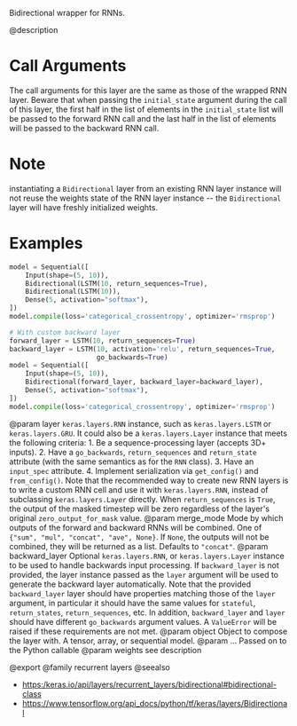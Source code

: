 Bidirectional wrapper for RNNs.

@description

# Call Arguments
The call arguments for this layer are the same as those of the
wrapped RNN layer. Beware that when passing the `initial_state`
argument during the call of this layer, the first half in the
list of elements in the `initial_state` list will be passed to
the forward RNN call and the last half in the list of elements
will be passed to the backward RNN call.

# Note
instantiating a `Bidirectional` layer from an existing RNN layer
instance will not reuse the weights state of the RNN layer instance -- the
`Bidirectional` layer will have freshly initialized weights.

# Examples
```python
model = Sequential([
    Input(shape=(5, 10)),
    Bidirectional(LSTM(10, return_sequences=True),
    Bidirectional(LSTM(10)),
    Dense(5, activation="softmax"),
])
model.compile(loss='categorical_crossentropy', optimizer='rmsprop')

# With custom backward layer
forward_layer = LSTM(10, return_sequences=True)
backward_layer = LSTM(10, activation='relu', return_sequences=True,
                      go_backwards=True)
model = Sequential([
    Input(shape=(5, 10)),
    Bidirectional(forward_layer, backward_layer=backward_layer),
    Dense(5, activation="softmax"),
])
model.compile(loss='categorical_crossentropy', optimizer='rmsprop')
```

@param layer `keras.layers.RNN` instance, such as
    `keras.layers.LSTM` or `keras.layers.GRU`.
    It could also be a `keras.layers.Layer` instance
    that meets the following criteria:
    1. Be a sequence-processing layer (accepts 3D+ inputs).
    2. Have a `go_backwards`, `return_sequences` and `return_state`
    attribute (with the same semantics as for the `RNN` class).
    3. Have an `input_spec` attribute.
    4. Implement serialization via `get_config()` and `from_config()`.
    Note that the recommended way to create new RNN layers is to write a
    custom RNN cell and use it with `keras.layers.RNN`, instead of
    subclassing `keras.layers.Layer` directly.
    When `return_sequences` is `True`, the output of the masked
    timestep will be zero regardless of the layer's original
    `zero_output_for_mask` value.
@param merge_mode Mode by which outputs of the forward and backward RNNs
    will be combined. One of `{"sum", "mul", "concat", "ave", None}`.
    If `None`, the outputs will not be combined,
    they will be returned as a list. Defaults to `"concat"`.
@param backward_layer Optional `keras.layers.RNN`,
    or `keras.layers.Layer` instance to be used to handle
    backwards input processing.
    If `backward_layer` is not provided, the layer instance passed
    as the `layer` argument will be used to generate the backward layer
    automatically.
    Note that the provided `backward_layer` layer should have properties
    matching those of the `layer` argument, in particular
    it should have the same values for `stateful`, `return_states`,
    `return_sequences`, etc. In addition, `backward_layer`
    and `layer` should have different `go_backwards` argument values.
    A `ValueError` will be raised if these requirements are not met.
@param object Object to compose the layer with. A tensor, array, or sequential model.
@param ... Passed on to the Python callable
@param weights see description

@export
@family recurrent layers
@seealso
+ <https:/keras.io/api/layers/recurrent_layers/bidirectional#bidirectional-class>
+ <https://www.tensorflow.org/api_docs/python/tf/keras/layers/Bidirectional>
